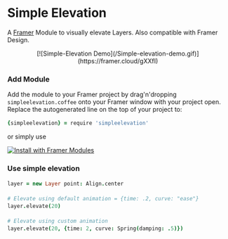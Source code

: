# Simple Elevation

A [Framer](https://framer.com) Module to visually elevate Layers. Also compatible with Framer Design.

<p align="center">[![Simple-Elevation Demo](/Simple-elevation-demo.gif)](https://framer.cloud/gXXfI)</p>

### Add Module
Add the module to your Framer project by drag'n'dropping `simpleelevation.coffee` onto your Framer window with your project open.
Replace the autogenerated line on the top of your project to:

```coffeescript
{simpleelevation} = require 'simpleelevation'
````

or simply use

<a href='https://open.framermodules.com/<Simple Elevation>'>
    <img alt='Install with Framer Modules'
    src='https://www.framermodules.com/assets/badge@2x.png' width='160' height='40' />
</a>


### Use simple elevation

```coffeescript
layer = new Layer point: Align.center

# Elevate using default animation = {time: .2, curve: "ease"}
layer.elevate(20)

# Elevate using custom animation
layer.elevate(20, {time: 2, curve: Spring(damping: .5)})
```


